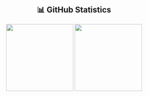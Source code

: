 <div align="center">

## 📊 GitHub Statistics

<img height="180em" src="https://github-readme-stats.vercel.app/api?username=sp0oOk&show_icons=true&hide_border=true&count_private=true&theme=tokyonight&bg_color=0D1117" />
<img height="180em" src="https://github-readme-stats.vercel.app/api/top-langs/?username=sp0oOk&layout=compact&hide_border=true&theme=tokyonight&bg_color=0D1117&langs_count=8" />

</div>
